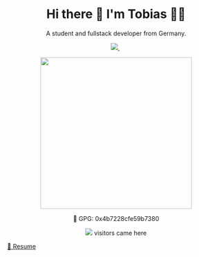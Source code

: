 

<h1 align='center'>
  Hi there 👋 I'm Tobias 👨‍💻
</h1>

<p align='center'>
  A student and fullstack developer from Germany.
</p>



<p align='center'>
  
  <a href="https://www.linkedin.com/in/tobibetz/">
    <img src="https://img.shields.io/badge/linkedin-%230077B5.svg?&style=for-the-badge&logo=linkedin&logoColor=white" />
  </a>&nbsp  
</p>

<p align='center'>
  <a href="#"><img src="https://github-readme-stats.vercel.app/api?username=Eixix&show_icons=true&count_private=true&theme=dark" width="350"></a>
</p>

<p align='center'>
  🔑 GPG: 0x4b7228cfe59b7380
</p>
<p align='center'>
  <a href="#"><img src="https://badges.pufler.dev/visits/alexandresanlim/alexandresanlim"></a> visitors came here
</p>

<a href='https://tobiasbetz.de'>📃 Resume</a>



<!--
**Eixix/Eixix** is a ✨ _special_ ✨ repository because its `README.md` (this file) appears on your GitHub profile.

Here are some ideas to get you started:

- 🔭 I’m currently working on ...
- 🌱 I’m currently learning ...
- 👯 I’m looking to collaborate on ...
- 🤔 I’m looking for help with ...
- 💬 Ask me about ...
- 📫 How to reach me: ...
- 😄 Pronouns: ...
- ⚡ Fun fact: ...
-->

